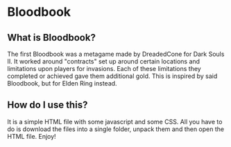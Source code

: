 # Bloodbook

## What is Bloodbook?

The first Bloodbook was a metagame made by DreadedCone for Dark Souls II. It worked around "contracts" set up around certain locations and limitations upon players for invasions. Each of these limitations they completed or achieved gave them additional gold. This is inspired by said Bloodbook, but for Elden Ring instead.

## How do I use this?

It is a simple HTML file with some javascript and some CSS. All you have to do is download the files into a single folder, unpack them and then open the HTML file. Enjoy!
